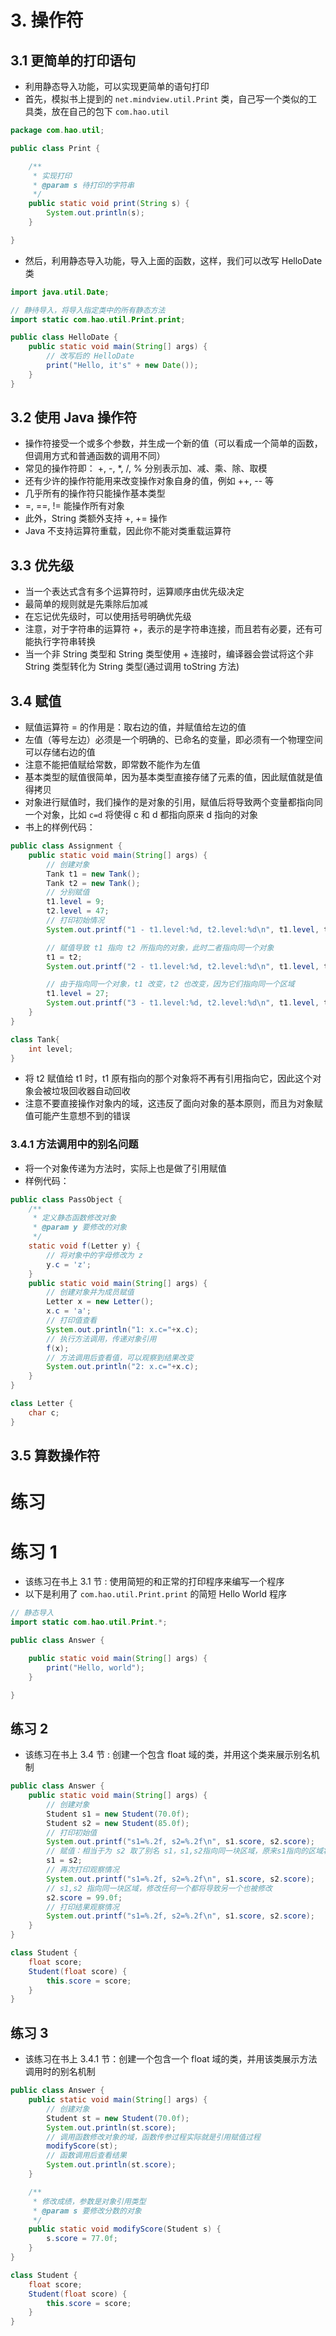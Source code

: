
# 3. 操作符

## 3.1 更简单的打印语句


- 利用静态导入功能，可以实现更简单的语句打印
- 首先，模拟书上提到的 `net.mindview.util.Print` 类，自己写一个类似的工具类，放在自己的包下 `com.hao.util`
```java
package com.hao.util;

public class Print {

    /**
     * 实现打印
     * @param s 待打印的字符串
     */
    public static void print(String s) {
        System.out.println(s);
    }

}
```
- 然后，利用静态导入功能，导入上面的函数，这样，我们可以改写 HelloDate 类
```java
import java.util.Date;

// 静待导入，将导入指定类中的所有静态方法
import static com.hao.util.Print.print;

public class HelloDate {
    public static void main(String[] args) {
        // 改写后的 HelloDate
        print("Hello, it's" + new Date());
    }
}
```

## 3.2 使用 Java 操作符

- 操作符接受一个或多个参数，并生成一个新的值（可以看成一个简单的函数，但调用方式和普通函数的调用不同）
- 常见的操作符即： +, -, *, /, % 分别表示加、减、乘、除、取模
- 还有少许的操作符能用来改变操作对象自身的值，例如 ++, -- 等
- 几乎所有的操作符只能操作基本类型
- =, ==, != 能操作所有对象
- 此外，String 类额外支持 +, += 操作
- Java 不支持运算符重载，因此你不能对类重载运算符

## 3.3 优先级

- 当一个表达式含有多个运算符时，运算顺序由优先级决定
- 最简单的规则就是先乘除后加减
- 在忘记优先级时，可以使用括号明确优先级
- 注意，对于字符串的运算符 +，表示的是字符串连接，而且若有必要，还有可能执行字符串转换
- 当一个非 String 类型和 String 类型使用 + 连接时，编译器会尝试将这个非 String 类型转化为 String 类型(通过调用 toString 方法)

## 3.4 赋值

- 赋值运算符 = 的作用是：取右边的值，并赋值给左边的值
- 左值（等号左边）必须是一个明确的、已命名的变量，即必须有一个物理空间可以存储右边的值
- 注意不能把值赋给常数，即常数不能作为左值
- 基本类型的赋值很简单，因为基本类型直接存储了元素的值，因此赋值就是值得拷贝
- 对象进行赋值时，我们操作的是对象的引用，赋值后将导致两个变量都指向同一个对象，比如 `c=d` 将使得 c 和 d 都指向原来 d 指向的对象
- 书上的样例代码：
```java
public class Assignment {
    public static void main(String[] args) {
        // 创建对象
        Tank t1 = new Tank();
        Tank t2 = new Tank();
        // 分别赋值
        t1.level = 9;
        t2.level = 47;
        // 打印初始情况
        System.out.printf("1 - t1.level:%d, t2.level:%d\n", t1.level, t2.level);

        // 赋值导致 t1 指向 t2 所指向的对象，此时二者指向同一个对象
        t1 = t2;
        System.out.printf("2 - t1.level:%d, t2.level:%d\n", t1.level, t2.level);

        // 由于指向同一个对象，t1 改变，t2 也改变，因为它们指向同一个区域
        t1.level = 27;
        System.out.printf("3 - t1.level:%d, t2.level:%d\n", t1.level, t2.level);
    }
}

class Tank{
    int level;
}
```
- 将 t2 赋值给 t1 时，t1 原有指向的那个对象将不再有引用指向它，因此这个对象会被垃圾回收器自动回收
- 注意不要直接操作对象内的域，这违反了面向对象的基本原则，而且为对象赋值可能产生意想不到的错误

### 3.4.1 方法调用中的别名问题

- 将一个对象传递为方法时，实际上也是做了引用赋值
- 样例代码：
```java
public class PassObject {
    /**
     * 定义静态函数修改对象
     * @param y 要修改的对象
     */
    static void f(Letter y) {
        // 将对象中的字母修改为 z
        y.c = 'z';
    }
    public static void main(String[] args) {
        // 创建对象并为成员赋值
        Letter x = new Letter();
        x.c = 'a';
        // 打印值查看
        System.out.println("1: x.c="+x.c);
        // 执行方法调用，传递对象引用
        f(x);
        // 方法调用后查看值，可以观察到结果改变
        System.out.println("2: x.c="+x.c);
    }
}

class Letter {
    char c;
}
```

## 3.5 算数操作符





# 练习

# 练习 1

- 该练习在书上 3.1 节 : 使用简短的和正常的打印程序来编写一个程序
- 以下是利用了 `com.hao.util.Print.print` 的简短 Hello World 程序
```java
// 静态导入
import static com.hao.util.Print.*;

public class Answer {

    public static void main(String[] args) {
        print("Hello, world");
    }

}
```

## 练习 2

- 该练习在书上 3.4 节 : 创建一个包含 float 域的类，并用这个类来展示别名机制
```java
public class Answer {
    public static void main(String[] args) {
        // 创建对象
        Student s1 = new Student(70.0f);
        Student s2 = new Student(85.0f);
        // 打印初始值
        System.out.printf("s1=%.2f, s2=%.2f\n", s1.score, s2.score);
        // 赋值：相当于为 s2 取了别名 s1，s1,s2指向同一块区域，原来s1指向的区域将会被回收
        s1 = s2;
        // 再次打印观察情况
        System.out.printf("s1=%.2f, s2=%.2f\n", s1.score, s2.score);
        // s1,s2 指向同一块区域，修改任何一个都将导致另一个也被修改
        s2.score = 99.0f;
        // 打印结果观察情况
        System.out.printf("s1=%.2f, s2=%.2f\n", s1.score, s2.score);
    }
}

class Student {
    float score;
    Student(float score) {
        this.score = score;
    }
}
```

## 练习 3

- 该练习在书上 3.4.1 节：创建一个包含一个 float 域的类，并用该类展示方法调用时的别名机制

```java
public class Answer {
    public static void main(String[] args) {
        // 创建对象
        Student st = new Student(70.0f);
        System.out.println(st.score);
        // 调用函数修改对象的域，函数传参过程实际就是引用赋值过程
        modifyScore(st);
        // 函数调用后查看结果
        System.out.println(st.score);
    }

    /**
     * 修改成绩，参数是对象引用类型
     * @param s 要修改分数的对象
     */
    public static void modifyScore(Student s) {
        s.score = 77.0f;
    }
}

class Student {
    float score;
    Student(float score) {
        this.score = score;
    }
}
```
